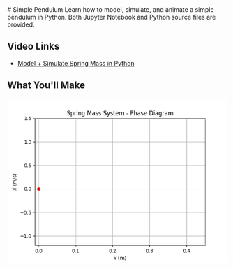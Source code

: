 <p align="center">
  <img src="" />
</p>
# Simple Pendulum
Learn how to model, simulate, and animate a simple pendulum in Python. Both Jupyter Notebook and Python source files are provided. 

## Video Links
- [Model + Simulate Spring Mass in Python]([https://youtu.be/0PUrSlr6XCk](https://youtu.be/HaQwLfKOvKI))

## What You'll Make
<p align="center">
  <img src="phase_diagram_with_friction.gif" />
</p>
